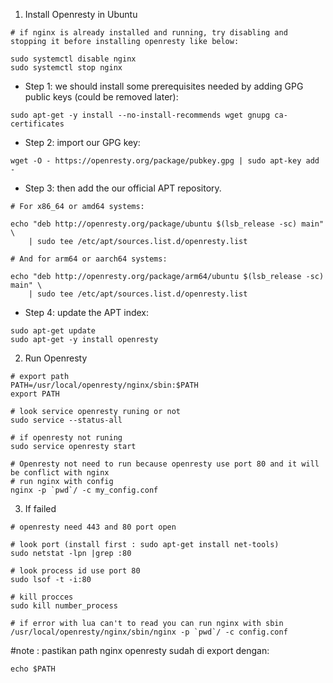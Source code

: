 1. Install Openresty in Ubuntu
```
# if nginx is already installed and running, try disabling and stopping it before installing openresty like below:

sudo systemctl disable nginx
sudo systemctl stop nginx

```
- Step 1: we should install some prerequisites needed by adding GPG public keys (could be removed later):
```
sudo apt-get -y install --no-install-recommends wget gnupg ca-certificates
```
- Step 2: import our GPG key:
```
wget -O - https://openresty.org/package/pubkey.gpg | sudo apt-key add -
```
- Step 3: then add the our official APT repository.
```
# For x86_64 or amd64 systems:

echo "deb http://openresty.org/package/ubuntu $(lsb_release -sc) main" \
    | sudo tee /etc/apt/sources.list.d/openresty.list

# And for arm64 or aarch64 systems:

echo "deb http://openresty.org/package/arm64/ubuntu $(lsb_release -sc) main" \
    | sudo tee /etc/apt/sources.list.d/openresty.list
```

- Step 4: update the APT index:
```
sudo apt-get update
sudo apt-get -y install openresty
```

2. Run Openresty
```
# export path
PATH=/usr/local/openresty/nginx/sbin:$PATH
export PATH

# look service openresty runing or not
sudo service --status-all

# if openresty not runing
sudo service openresty start

# Openresty not need to run because openresty use port 80 and it will be conflict with nginx
# run nginx with config
nginx -p `pwd`/ -c my_config.conf
```

3. If failed
```
# openresty need 443 and 80 port open

# look port (install first : sudo apt-get install net-tools)
sudo netstat -lpn |grep :80

# look process id use port 80
sudo lsof -t -i:80

# kill procces
sudo kill number_process

# if error with lua can't to read you can run nginx with sbin 
/usr/local/openresty/nginx/sbin/nginx -p `pwd`/ -c config.conf
```

#note : pastikan path nginx openresty sudah di export dengan:
```
echo $PATH
```
